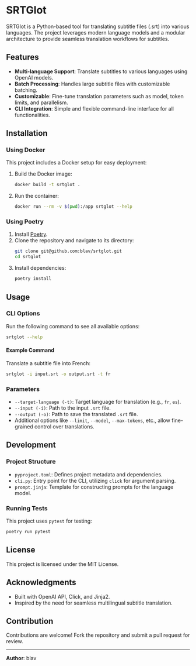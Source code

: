 
# SRTGlot

SRTGlot is a Python-based tool for translating subtitle files (.srt) into various languages. The project leverages modern language models and a modular architecture to provide seamless translation workflows for subtitles.

## Features
- **Multi-language Support**: Translate subtitles to various languages using OpenAI models.
- **Batch Processing**: Handles large subtitle files with customizable batching.
- **Customizable**: Fine-tune translation parameters such as model, token limits, and parallelism.
- **CLI Integration**: Simple and flexible command-line interface for all functionalities.

## Installation

### Using Docker
This project includes a Docker setup for easy deployment:
1. Build the Docker image:
   ```bash
   docker build -t srtglot .
   ```
2. Run the container:
   ```bash
   docker run --rm -v $(pwd):/app srtglot --help
   ```

### Using Poetry
1. Install [Poetry](https://python-poetry.org/).
2. Clone the repository and navigate to its directory:
   ```bash
   git clone git@github.com:blav/srtglot.git
   cd srtglot
   ```
3. Install dependencies:
   ```bash
   poetry install
   ```

## Usage

### CLI Options
Run the following command to see all available options:
```bash
srtglot --help
```

#### Example Command
Translate a subtitle file into French:
```bash
srtglot -i input.srt -o output.srt -t fr
```

### Parameters
- `--target-language (-t)`: Target language for translation (e.g., `fr`, `es`).
- `--input (-i)`: Path to the input `.srt` file.
- `--output (-o)`: Path to save the translated `.srt` file.
- Additional options like `--limit`, `--model`, `--max-tokens`, etc., allow fine-grained control over translations.

## Development

### Project Structure
- `pyproject.toml`: Defines project metadata and dependencies.
- `cli.py`: Entry point for the CLI, utilizing `click` for argument parsing.
- `prompt.jinja`: Template for constructing prompts for the language model.

### Running Tests
This project uses `pytest` for testing:
```bash
poetry run pytest
```

## License
This project is licensed under the MIT License.

## Acknowledgments
- Built with OpenAI API, Click, and Jinja2.
- Inspired by the need for seamless multilingual subtitle translation.

## Contribution
Contributions are welcome! Fork the repository and submit a pull request for review.

---

**Author**: blav
